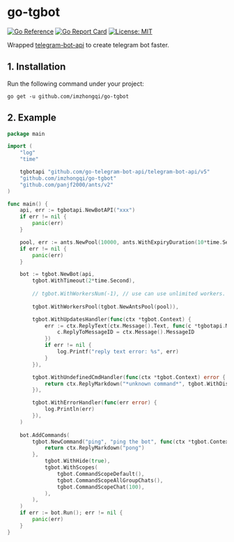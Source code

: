 # go-tgbot

[![Go Reference](https://pkg.go.dev/badge/github.com/imzhongqi/go-tgbot.svg)](https://pkg.go.dev/github.com/imzhongqi/go-tgbot)
[![Go Report Card](https://goreportcard.com/badge/github.com/imzhongqi/go-tgbot)](https://goreportcard.com/report/github.com/imzhongqi/go-tgbot)
[![License: MIT](https://img.shields.io/badge/License-MIT-yellow.svg)](https://opensource.org/licenses/MIT)

Wrapped [telegram-bot-api](https://github.com/go-telegram-bot-api/telegram-bot-api) to create telegram bot faster.

## 1. Installation

Run the following command under your project:

```
go get -u github.com/imzhongqi/go-tgbot
```

## 2. Example

```go
package main

import (
	"log"
	"time"

	tgbotapi "github.com/go-telegram-bot-api/telegram-bot-api/v5"
	"github.com/imzhongqi/go-tgbot"
	"github.com/panjf2000/ants/v2"
)

func main() {
	api, err := tgbotapi.NewBotAPI("xxx")
	if err != nil {
		panic(err)
	}

	pool, err := ants.NewPool(10000, ants.WithExpiryDuration(10*time.Second))
	if err != nil {
		panic(err)
	}

	bot := tgbot.NewBot(api,
		tgbot.WithTimeout(2*time.Second),
		
		// tgbot.WithWorkersNum(-1), // use can use unlimited workers.
		
		tgbot.WithWorkersPool(tgbot.NewAntsPool(pool)),

		tgbot.WithUpdatesHandler(func(ctx *tgbot.Context) {
			err := ctx.ReplyText(ctx.Message().Text, func(c *tgbotapi.MessageConfig) {
				c.ReplyToMessageID = ctx.Message().MessageID
			})
			if err != nil {
				log.Printf("reply text error: %s", err)
			}
		}),

		tgbot.WithUndefinedCmdHandler(func(ctx *tgbot.Context) error {
			return ctx.ReplyMarkdown("*unknown command*", tgbot.WithDisableWebPagePreview(false))
		}),

		tgbot.WithErrorHandler(func(err error) {
			log.Println(err)
		}),
	)
	
	bot.AddCommands(
		tgbot.NewCommand("ping", "ping the bot", func(ctx *tgbot.Context) error {
			return ctx.ReplyMarkdown("pong")
		},
			tgbot.WithHide(true),
			tgbot.WithScopes(
				tgbot.CommandScopeDefault(),
				tgbot.CommandScopeAllGroupChats(),
				tgbot.CommandScopeChat(100),
			),
		),
	)
	if err := bot.Run(); err != nil {
		panic(err)
	}
}
```

